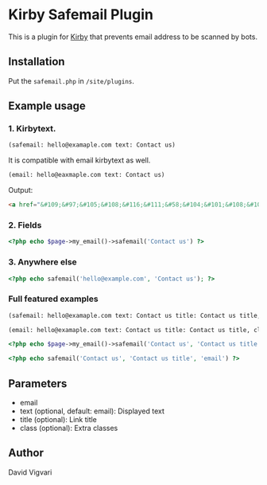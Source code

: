 # Kirby Safemail Plugin

This is a plugin for [Kirby](http://getkirby.com/) that prevents email address to be scanned by bots.

## Installation

Put the `safemail.php` in `/site/plugins`.

## Example usage

### 1. Kirbytext.

```markdown
(safemail: hello@examaple.com text: Contact us)
```

It is compatible with email kirbytext as well.
```markdown
(email: hello@eaxmaple.com text: Contact us)
```

Output:
```html
<a href="&#109;&#97;&#105;&#108;&#116;&#111;&#58;&#104;&#101;&#108;&#108;&#111;&#64;&#101;&#120;&#97;&#109;&#112;&#108;&#101;&#46;&#99;&#111;&#109;" style="unicode-bidi:bidi-override;direction:rtl">moc.elpmaxe@olleh</a>
```

### 2. Fields
```php
<?php echo $page->my_email()->safemail('Contact us') ?>
```

### 3. Anywhere else
```php
<?php echo safemail('hello@example.com', 'Contact us'); ?>
```

### Full featured examples
```markdown
(safemail: hello@examaple.com text: Contact us title: Contact us title, class:email)

(email: hello@examaple.com text: Contact us title: Contact us title, class:email)
```

```php
<?php echo $page->my_email()->safemail('Contact us', 'Contact us title', 'email') ?>
```

```php
<?php echo safemail('Contact us', 'Contact us title', 'email') ?>
```

## Parameters
* email 
* text (optional, default: email): Displayed text
* title (optional): Link title
* class (optional): Extra classes

## Author

David Vigvari
